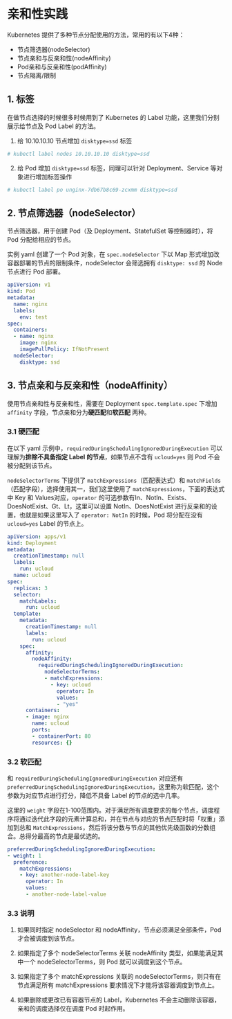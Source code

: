 # 亲和性实践

Kubernetes 提供了多种节点分配使用的方法，常用的有以下4种：

* 节点筛选器(nodeSelector)
* 节点亲和与反亲和性(nodeAffinity)
* Pod亲和与反亲和性(podAffinity)
* 节点隔离/限制

## 1. 标签

在做节点选择的时候很多时候用到了 Kubernetes 的 Label 功能，这里我们分别展示给节点及 Pod Label 的方法。

1. 给 10.10.10.10 节点增加 `disktype=ssd` 标签

```bash
# kubectl label nodes 10.10.10.10 disktype=ssd
```

2. 给 Pod 增加 `disktype=ssd` 标签，同理可以针对 Deployment、Service 等对象进行增加标签操作

```bash
# kubectl label po unginx-7db67b8c69-zcxmm disktype=ssd
```

## 2. 节点筛选器（nodeSelector）

节点筛选器，用于创建 Pod（及 Deployment、StatefulSet 等控制器时），将 Pod 分配给相应的节点。

实例 yaml 创建了一个 Pod 对象，在 `spec.nodeSelector` 下以 Map 形式增加改容器部署的节点的限制条件，nodeSelector 会筛选拥有 `disktype: ssd` 的 Node 节点进行 Pod 部署。

```yaml
apiVersion: v1
kind: Pod
metadata:
  name: nginx
  labels:
    env: test
spec:
  containers:
  - name: nginx
    image: nginx
    imagePullPolicy: IfNotPresent
  nodeSelector:
    disktype: ssd
```

## 3. 节点亲和与反亲和性（nodeAffinity）

使用节点亲和性与反亲和性，需要在 Deployment `spec.template.spec` 下增加 `affinity` 字段，节点亲和分为**硬匹配**和**软匹配** 两种。

### 3.1 硬匹配

在以下 yaml 示例中，`requiredDuringSchedulingIgnoredDuringExecution` 可以理解为**排除不具备指定 Label 的节点**，如果节点不含有 `ucloud=yes` 则 Pod 不会被分配到该节点。

`nodeSelectorTerms` 下提供了 `matchExpressions`（匹配表达式）和 `matchFields`（匹配字段），选择使用其一，我们这里使用了 `matchExpressions`，下面的表达式中 Key 和 Values对应，`operator` 的可选参数有In、NotIn、Exists、DoesNotExist、Gt、Lt，这里可以设置 NotIn、DoesNotExist 进行反亲和的设置，也就是如果这里写入了 `operator: NotIn` 的时候，Pod 将分配在没有 `ucloud=yes` Label 的节点上。

```yaml
apiVersion: apps/v1
kind: Deployment
metadata:
  creationTimestamp: null
  labels:
    run: ucloud
  name: ucloud
spec:
  replicas: 3
  selector:
    matchLabels:
      run: ucloud
  template:
    metadata:
      creationTimestamp: null
      labels:
        run: ucloud
    spec:
      affinity:
        nodeAffinity:
          requiredDuringSchedulingIgnoredDuringExecution: 
            nodeSelectorTerms: 
            - matchExpressions:
              - key: ucloud
                operator: In
                values:
                - "yes"
      containers:
      - image: nginx
        name: ucloud
        ports:
        - containerPort: 80
        resources: {}
```

### 3.2 软匹配

和 `requiredDuringSchedulingIgnoredDuringExecution` 对应还有 `preferredDuringSchedulingIgnoredDuringExecution`，这里称为软匹配，这个参数为对应节点进行打分，降低不具备 Label 的节点的选中几率。

这里的 `weight` 字段在1-100范围内。对于满足所有调度要求的每个节点，调度程序将通过迭代此字段的元素计算总和，并在节点与对应的节点匹配时将「权重」添加到总和 `MatchExpressions`，然后将该分数与节点的其他优先级函数的分数组合。总得分最高的节点是最优选的。

```yaml
preferredDuringSchedulingIgnoredDuringExecution:
- weight: 1
  preference:
    matchExpressions:
    - key: another-node-label-key
      operator: In
      values:
      - another-node-label-value
```

### 3.3 说明

1. 如果同时指定 nodeSelector 和 nodeAffinity，节点必须满足全部条件，Pod 才会被调度到该节点。

2. 如果指定了多个 nodeSelectorTerms 关联 nodeAffinity 类型，如果能满足其中一个 nodeSelectorTerms，则 Pod 就可以调度到这个节点。

3. 如果指定了多个 matchExpressions 关联的 nodeSelectorTerms，则只有在节点满足所有 matchExpressions 要求情况下才能将该容器调度到节点上。

4. 如果删除或更改已有容器节点的 Label，Kubernetes 不会主动删除该容器，亲和的调度选择仅在调度 Pod 时起作用。

